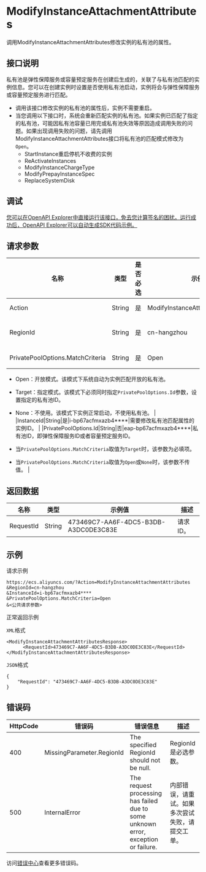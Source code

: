 # ModifyInstanceAttachmentAttributes

调用ModifyInstanceAttachmentAttributes修改实例的私有池的属性。

## 接口说明

私有池是弹性保障服务或容量预定服务在创建后生成的，关联了与私有池匹配的实例信息。您可以在创建实例时设置是否使用私有池启动，实例将会与弹性保障服务或容量预定服务进行匹配。

-   调用该接口修改实例的私有池的属性后，实例不需要重启。
-   当您调用以下接口时，系统会重新匹配实例的私有池。如果实例已匹配了指定的私有池，可能因私有池容量已用完或私有池失效等原因造成调用失败的问题。如果出现调用失败的问题，请先调用ModifyInstanceAttachmentAttributes接口将私有池的匹配模式修改为`Open`。
    -   StartInstance重启停机不收费的实例
    -   ReActivateInstances
    -   ModifyInstanceChargeType
    -   ModifyPrepayInstanceSpec
    -   ReplaceSystemDisk

## 调试

[您可以在OpenAPI Explorer中直接运行该接口，免去您计算签名的困扰。运行成功后，OpenAPI Explorer可以自动生成SDK代码示例。](https://api.aliyun.com/#product=Ecs&api=ModifyInstanceAttachmentAttributes&type=RPC&version=2014-05-26)

## 请求参数

|名称|类型|是否必选|示例值|描述|
|--|--|----|---|--|
|Action|String|是|ModifyInstanceAttachmentAttributes|系统规定参数。取值：ModifyInstanceAttachmentAttributes |
|RegionId|String|是|cn-hangzhou|私有池所属的地域ID。您可以调用[DescribeRegions](~~25609~~)查看最新的阿里云地域列表。 |
|PrivatePoolOptions.MatchCriteria|String|是|Open|修改实例的私有池匹配模式。取值范围：

 -   Open：开放模式。该模式下系统自动为实例匹配开放的私有池。
-   Target：指定模式。该模式下必须同时指定`PrivatePoolOptions.Id`参数，设置指定的私有池ID。
-   None：不使用。该模式下实例正常启动，不使用私有池。 |
|InstanceId|String|是|i-bp67acfmxazb4\*\*\*\*|需要修改私有池匹配属性的实例ID。 |
|PrivatePoolOptions.Id|String|否|eap-bp67acfmxazb4\*\*\*\*|私有池ID，即弹性保障服务ID或者容量预定服务ID。

 -   当`PrivatePoolOptions.MatchCriteria`取值为`Target`时，该参数为必填项。
-   当`PrivatePoolOptions.MatchCriteria`取值为`Open`或`None`时，该参数不传值。 |

## 返回数据

|名称|类型|示例值|描述|
|--|--|---|--|
|RequestId|String|473469C7-AA6F-4DC5-B3DB-A3DC0DE3C83E|请求ID。 |

## 示例

请求示例

```
https://ecs.aliyuncs.com/?Action=ModifyInstanceAttachmentAttributes
&RegionId=cn-hangzhou
&InstanceId=i-bp67acfmxazb4****
&PrivatePoolOptions.MatchCriteria=Open
&<公共请求参数>
```

正常返回示例

`XML`格式

```
<ModifyInstanceAttachmentAttributesResponse>
      <RequestId>473469C7-AA6F-4DC5-B3DB-A3DC0DE3C83E</RequestId>
</ModifyInstanceAttachmentAttributesResponse>
```

`JSON`格式

```
{
    "RequestId": "473469C7-AA6F-4DC5-B3DB-A3DC0DE3C83E"
}
```

## 错误码

|HttpCode|错误码|错误信息|描述|
|--------|---|----|--|
|400|MissingParameter.RegionId|The specified RegionId should not be null.|RegionId是必选参数。|
|500|InternalError|The request processing has failed due to some unknown error, exception or failure.|内部错误，请重试。如果多次尝试失败，请提交工单。|

访问[错误中心](https://error-center.aliyun.com/status/product/Ecs)查看更多错误码。


